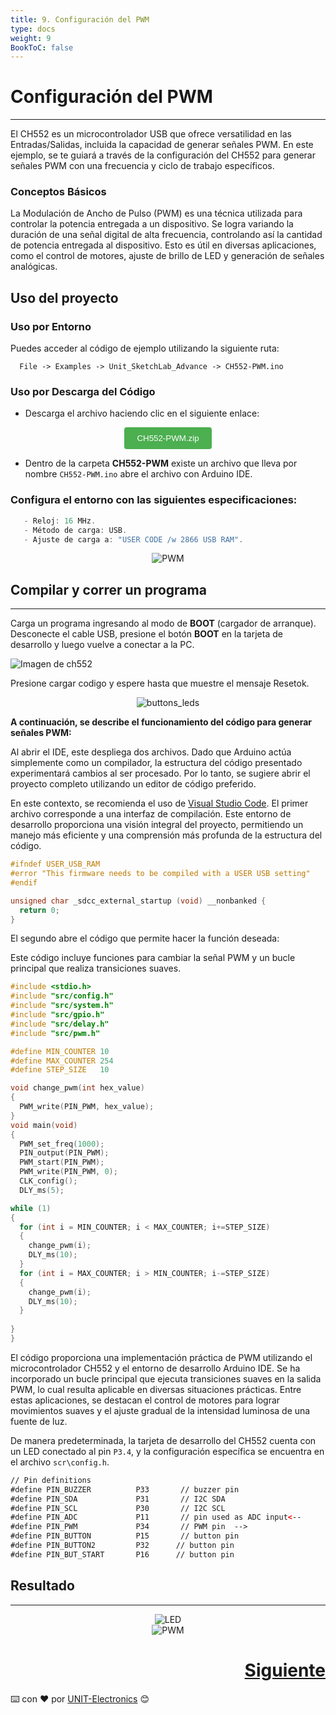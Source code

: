 ```yaml
---
title: 9. Configuración del PWM
type: docs
weight: 9
BookToC: false
---
```


# Configuración del PWM 
---
El CH552 es un microcontrolador USB que ofrece versatilidad en las Entradas/Salidas, incluida la capacidad de generar señales PWM. En este ejemplo, se te guiará a través de la configuración del CH552 para generar señales PWM con una frecuencia y ciclo de trabajo específicos.

### Conceptos Básicos

La Modulación de Ancho de Pulso (PWM) es una técnica utilizada para controlar la potencia entregada a un dispositivo. Se logra variando la duración de una señal digital de alta frecuencia, controlando así la cantidad de potencia entregada al dispositivo. Esto es útil en diversas aplicaciones, como el control de motores, ajuste de brillo de LED y generación de señales analógicas.

## Uso del proyecto

### Uso por Entorno 

Puedes acceder al código de ejemplo utilizando la siguiente ruta:
```arduino
  File -> Examples -> Unit_SketchLab_Advance -> CH552-PWM.ino
```

### Uso por Descarga del Código

- Descarga el archivo haciendo clic en el siguiente enlace:


<div style="text-align: center;">
  <a href="/docs/9-Controlador_pwm/codes/CH552-PWM.zip" download="CH552-PWM.zip">
    <button style="background-color: #4CAF50; color: white; padding: 10px 20px; border: none; border-radius: 4px; cursor: pointer;">
      CH552-PWM.zip
    </button>
  </a>
</div>


- Dentro de la carpeta **CH552-PWM** existe un archivo que lleva por nombre `CH552-PWM.ino` abre el archivo con Arduino IDE.

### Configura el entorno con las siguientes especificaciones:


```c
   - Reloj: 16 MHz.
   - Método de carga: USB.
   - Ajuste de carga a: "USER CODE /w 2866 USB RAM".

```
<div style="text-align: center;">
  <img src="/docs/9-Controlador_pwm/images/pwm1.png" alt="PWM" />
</div>

## Compilar y correr un programa
---

Carga un programa ingresando al modo de <strong>BOOT</strong> (cargador de arranque). Desconecte el cable USB, presione el botón <strong>BOOT</strong> en la tarjeta de desarrollo y luego vuelve a conectar a la PC.

<img src="/docs/3-Compilador_mcs51/images/pc_ch.png" alt="Imagen de ch552">

Presione cargar codigo y espere hasta que muestre el mensaje Resetok.
<p align="center">
    <img src="/docs/3-Compilador_mcs51/images/ruin.png" alt="buttons_leds">
</p>


**A continuación, se describe el funcionamiento del código para generar señales PWM:**

Al abrir el IDE, este despliega dos archivos. Dado que Arduino actúa simplemente como un compilador, la estructura del código presentado experimentará cambios al ser procesado. Por lo tanto, se sugiere abrir el proyecto completo utilizando un editor de código preferido.

En este contexto, se recomienda el uso de <a href="https://code.visualstudio.com/" target="_blank">Visual Studio Code</a>. El primer archivo corresponde a una interfaz de compilación. Este entorno de desarrollo proporciona una visión integral del proyecto, permitiendo un manejo más eficiente y una comprensión más profunda de la estructura del código.
```c
#ifndef USER_USB_RAM
#error "This firmware needs to be compiled with a USER USB setting"
#endif

unsigned char _sdcc_external_startup (void) __nonbanked {
  return 0;
}

```
El segundo abre el código que permite hacer la función deseada:

 Este código incluye funciones para cambiar la señal PWM y un bucle principal que realiza transiciones suaves.



```c
#include <stdio.h>
#include "src/config.h"
#include "src/system.h"
#include "src/gpio.h"
#include "src/delay.h"
#include "src/pwm.h"

#define MIN_COUNTER 10
#define MAX_COUNTER 254
#define STEP_SIZE   10

void change_pwm(int hex_value)
{
  PWM_write(PIN_PWM, hex_value);
}
void main(void) 
{
  PWM_set_freq(1000);                    
  PIN_output(PIN_PWM);       
  PWM_start(PIN_PWM);      
  PWM_write(PIN_PWM, 0);
  CLK_config();                          
  DLY_ms(5);                            

while (1) 
{
  for (int i = MIN_COUNTER; i < MAX_COUNTER; i+=STEP_SIZE) 
  {
    change_pwm(i);
    DLY_ms(10);
  }
  for (int i = MAX_COUNTER; i > MIN_COUNTER; i-=STEP_SIZE)
  {
    change_pwm(i);
    DLY_ms(10);
  }
  
}
}

```

El código proporciona una implementación práctica de PWM utilizando el microcontrolador CH552 y el entorno de desarrollo Arduino IDE. Se ha incorporado un bucle principal que ejecuta transiciones suaves en la salida PWM, lo cual resulta aplicable en diversas situaciones prácticas. Entre estas aplicaciones, se destacan el control de motores para lograr movimientos suaves y el ajuste gradual de la intensidad luminosa de una fuente de luz.

De manera predeterminada, la tarjeta de desarrollo del CH552 cuenta con un LED conectado al pin `P3.4`, y la configuración específica se encuentra en el archivo `scr\config.h`.
```html
// Pin definitions
#define PIN_BUZZER          P33       // buzzer pin
#define PIN_SDA             P31       // I2C SDA
#define PIN_SCL             P30       // I2C SCL
#define PIN_ADC             P11       // pin used as ADC input<--
#define PIN_PWM             P34       // PWM pin  -->
#define PIN_BUTTON          P15       // button pin
#define PIN_BUTTON2         P32      // button pin
#define PIN_BUT_START       P16      // button pin


```




## Resultado
---

<div style="text-align: center;">
  <img src="/docs/9-Controlador_pwm/images/led.gif" alt="LED" />
</div>

<div style="text-align: center;">
  <img src="/docs/9-Controlador_pwm/images/pwm.gif" alt="PWM" />
</div>

<div style="text-align: right">
    <h1><a href="/docs/10-comunicacion_i2c/">Siguiente</a></h>
</div>



⌨️ con ❤️ por [UNIT-Electronics](https://github.com/UNIT-Electronics) 😊
 
